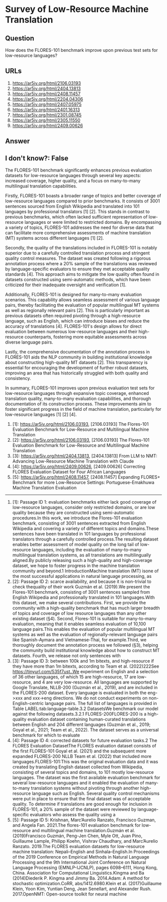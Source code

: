 # Survey of Low-Resource Machine Translation

## Question

How does the FLORES-101 benchmark improve upon previous test sets for low-resource languages?

## URLs

1. https://ar5iv.org/html/2106.03193
2. https://ar5iv.org/html/2404.13813
3. https://ar5iv.org/html/2408.11457
4. https://ar5iv.org/html/2204.04306
5. https://ar5iv.org/html/2407.05975
6. https://ar5iv.org/html/2401.16313
7. https://ar5iv.org/html/2301.08745
8. https://ar5iv.org/html/2305.11550
9. https://ar5iv.org/html/2409.00626

## Answer

## I don't know?: False

The FLORES-101 benchmark significantly enhances previous evaluation datasets for low-resource languages through several key aspects: increased coverage, higher quality, and a focus on many-to-many multilingual translation capabilities.

Firstly, FLORES-101 boasts a broader range of topics and better coverage of low-resource languages compared to prior benchmarks. It consists of 3001 sentences sourced from English Wikipedia and translated into 101 languages by professional translators [1] [2]. This stands in contrast to previous benchmarks, which often lacked sufficient representation of low-resource languages or were limited to restricted domains. By encompassing a variety of topics, FLORES-101 addresses the need for diverse data that can facilitate more comprehensive assessments of machine translation (MT) systems across different languages [1] [2].

Secondly, the quality of the translations included in FLORES-101 is notably superior due to a carefully controlled translation process and stringent quality control measures. The dataset was created following a rigorous annotation process where a 20% sample of the translations was reviewed by language-specific evaluators to ensure they met acceptable quality standards [4]. This approach aims to mitigate the low quality often found in datasets constructed using semi-automatic methods, which have been criticized for their inadequate oversight and verification [1]. 

Additionally, FLORES-101 is designed for many-to-many evaluation scenarios. This capability allows seamless assessment of various language pairs, thereby facilitating the evaluation of popular multilingual MT systems as well as regionally relevant pairs [2]. This is particularly important as previous datasets often required pivoting through a high-resource language, such as English, which can introduce biases and reduce the accuracy of translations [4]. FLORES-101's design allows for direct evaluation between numerous low-resource languages and their high-resource counterparts, fostering more equitable assessments across diverse language pairs.

Lastly, the comprehensive documentation of the annotation process in FLORES-101 aids the NLP community in building institutional knowledge about constructing high-quality MT datasets [2]. This transparency is essential for encouraging the development of further robust datasets, improving an area that has historically struggled with both quality and consistency.

In summary, FLORES-101 improves upon previous evaluation test sets for low-resource languages through expansive topic coverage, enhanced translation quality, many-to-many evaluation capabilities, and thorough documentation of its construction process. These improvements aim to foster significant progress in the field of machine translation, particularly for low-resource languages [1] [2] [4].

1. [1]:  https://ar5iv.org/html/2106.03193, [2106.03193] The Flores-101 Evaluation Benchmark for Low-Resource and Multilingual Machine Translation
2. [2]:  https://ar5iv.org/html/2106.03193, [2106.03193] The Flores-101 Evaluation Benchmark for Low-Resource and Multilingual Machine Translation
3. [3]:  https://ar5iv.org/html/2404.13813, [2404.13813] From LLM to NMT: Advancing Low-Resource Machine Translation with Claude
4. [4]:  https://ar5iv.org/html/2409.00626, [2409.00626] Correcting FLORES Evaluation Dataset for Four African Languages
5. [5]:  https://ar5iv.org/html/2408.11457, [2408.11457] Expanding FLORES+ Benchmark for more Low-Resource Settings: Portuguese-Emakhuwa Machine Translation Evaluation
---
1. [1]:  Passage ID 1: evaluation benchmarks either lack good coverage of low-resource languages, consider only restricted domains, or are low quality because they are constructed using semi-automatic procedures.In this work, we introduce the Flores-101 evaluation benchmark, consisting of 3001 sentences extracted from English Wikipedia and covering a variety of different topics and domains.These sentences have been translated in 101 languages by professional translators through a carefully controlled process.The resulting dataset enables better assessment of model quality on the long tail of low-resource languages, including the evaluation of many-to-many multilingual translation systems, as all translations are multilingually aligned.By publicly releasing such a high-quality and high-coverage dataset, we hope to foster progress in the machine translation community and beyond.1 IntroductionMachine translation (MT) isone of the most successful applications in natural language processing, as
2. [2]:  Passage ID 2: scarce availability, and because it is non-trivial to check thequality of their work Guzmán et al. (2019).We present the Flores-101 benchmark, consisting of 3001 sentences sampled from English Wikipedia and professionally translated in 101 languages.With this dataset, we make several contributions. First, we provide the community with a high-quality benchmark that has much larger breadth of topics and coverage of low resource languages than any other existing dataset (§4). Second, Flores-101 is suitable for many-to-many evaluation, meaning that it enables seamless evaluation of 10,100 language pairs.This enables the evaluation of popular multilingual MT systems as well as the evaluation of regionally-relevant language pairs like Spanish-Aymara and Vietnamese-Thai, for example.Third, we thoroughly document the annotation process we followed (§3), helping the community build institutional knowledge about how to construct MT datasets. Fourth, we release not only sentences with
3. [3]:  Passage ID 3: between 100k and 1m bitexts, and high-resource if they have more than 1m bitexts, according to Team et al. (2022)222See https://tinyurl.com/535f7ust..We experiment on English and a selection of 36 other languages, of which 15 are high-resource, 17 are low-resource, and 4 are very low-resource. All languages are supported by Google Translate, NLLB-200 (Guzmán et al., 2019), and are included in the FLORES-200 dataset. Every language is evaluated in both the eng->xxx and xxx->eng directions. We do not conduct experiments on non-English-centric language pairs. The full list of languages is provided in Table LABEL:tab:language-table.3.2 DatasetsWe benchmark our model against the following datasets.3.2.1 FLORES-200FLORES-200 is a high-quality evaluation dataset containing human-curated translations between English and 204 different languages (Guzmán et al., 2019; Goyal et al., 2021; Team et al., 2022). The dataset serves as a universal benchmark for which to evaluate
4. [4]:  Passage ID 4: corrected datasets for future evaluation tasks.2 The FLORES Evaluation DatasetThe FLORES evaluation dataset consists of the first FLORES-101 Goyal et al. (2021) and the subsequent more expanded FLORES-200 NLLB Team et al. (2022) that included more languages.FLORES-101:This was the original evaluation data and it was created by translating English dataset collected from Wikipedia, consisting of several topics and domains, to 101 mostly low-resource languages. The dataset was the first available evaluation benchmark for several low-resource languages and it enabled the evaluation of many-to-many translation systems without pivoting through another high-resource language such as English. Several quality control mechanisms were put in place to ensure that the final dataset was of acceptable quality. To determine if translations are good enough for inclusion in FLORES-101, a 20% sample of the dataset were reviewed by language-specific evaluators who assess the quality using a
5. [5]:  Passage ID 5: Krishnan, Marc’Aurelio Ranzato, Francisco Guzman, and Angela Fan. 2021.The flores-101 evaluation benchmark for low-resource and multilingual machine translation.Guzmán et al. (2019)Francisco Guzmán, Peng-Jen Chen, Myle Ott, Juan Pino, Guillaume Lample, Philipp Koehn, Vishrav Chaudhary, and Marc’Aurelio Ranzato. 2019.The FLORES evaluation datasets for low-resource machine translation: Nepali–English and Sinhala–English.In Proceedings of the 2019 Conference on Empirical Methods in Natural Language Processing and the 9th International Joint Conference on Natural Language Processing (EMNLP-IJCNLP), pages 6098–6111, Hong Kong, China. Association for Computational Linguistics.Kingma and Ba (2014)Diederik P. Kingma and Jimmy Ba. 2014.Adam: A method for stochastic optimization.CoRR, abs/1412.6980.Klein et al. (2017)Guillaume Klein, Yoon Kim, Yuntian Deng, Jean Senellart, and Alexander Rush. 2017.OpenNMT: Open-source toolkit for neural machine